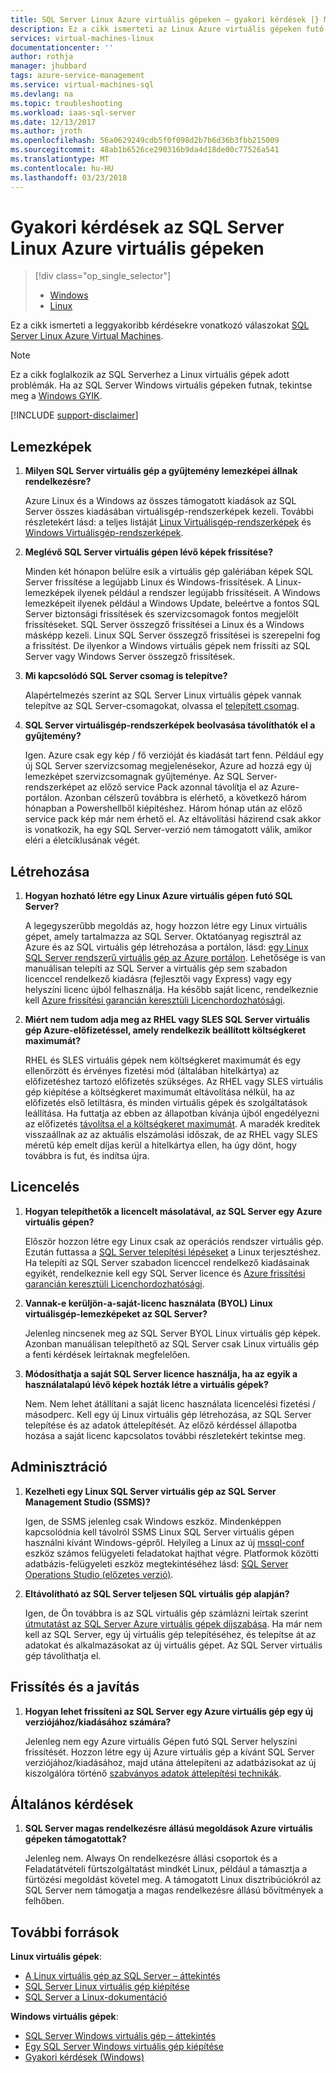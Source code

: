 ```yaml
---
title: SQL Server Linux Azure virtuális gépeken – gyakori kérdések |} Microsoft Docs
description: Ez a cikk ismerteti az Linux Azure virtuális gépeken futó SQL Server rendszert futtató gyakran feltett kérdésekre adott válaszok.
services: virtual-machines-linux
documentationcenter: ''
author: rothja
manager: jhubbard
tags: azure-service-management
ms.service: virtual-machines-sql
ms.devlang: na
ms.topic: troubleshooting
ms.workload: iaas-sql-server
ms.date: 12/13/2017
ms.author: jroth
ms.openlocfilehash: 56a0629249cdb5f0f098d2b7b6d36b3fbb215009
ms.sourcegitcommit: 48ab1b6526ce290316b9da4d18de00c77526a541
ms.translationtype: MT
ms.contentlocale: hu-HU
ms.lasthandoff: 03/23/2018
---
```

# <a name="frequently-asked-questions-for-sql-server-on-linux-azure-virtual-machines"></a>Gyakori kérdések az SQL Server Linux Azure virtuális gépeken

> [!div class="op_single_selector"]
> * [Windows](../../windows/sql/virtual-machines-windows-sql-server-iaas-faq.md)
> * [Linux](sql-server-linux-faq.md)

Ez a cikk ismerteti a leggyakoribb kérdésekre vonatkozó válaszokat [SQL Server Linux Azure Virtual Machines](sql-server-linux-virtual-machines-overview.md).

> [!NOTE]
> Ez a cikk foglalkozik az SQL Serverhez a Linux virtuális gépek adott problémák. Ha az SQL Server Windows virtuális gépeken futnak, tekintse meg a [Windows GYIK](../../windows/sql/virtual-machines-windows-sql-server-iaas-faq.md).

[!INCLUDE [support-disclaimer](../../../../includes/support-disclaimer.md)]

## <a id="images"></a> Lemezképek

1. **Milyen SQL Server virtuális gép a gyűjtemény lemezképei állnak rendelkezésre?**

   Azure Linux és a Windows az összes támogatott kiadások az SQL Server összes kiadásában virtuálisgép-rendszerképek kezeli. További részletekért lásd: a teljes listáját [Linux Virtuálisgép-rendszerképek](sql-server-linux-virtual-machines-overview.md#create) és [Windows Virtuálisgép-rendszerképek](../../windows/sql/virtual-machines-windows-sql-server-iaas-overview.md#payasyougo).

1. **Meglévő SQL Server virtuális gépen lévő képek frissítése?**

   Minden két hónapon belülre esik a virtuális gép galériában képek SQL Server frissítése a legújabb Linux és Windows-frissítések. A Linux-lemezképek ilyenek például a rendszer legújabb frissítéseit. A Windows lemezképeit ilyenek például a Windows Update, beleértve a fontos SQL Server biztonsági frissítések és szervizcsomagok fontos megjelölt frissítéseket. SQL Server összegző frissítései a Linux és a Windows másképp kezeli. Linux SQL Server összegző frissítései is szerepelni fog a frissítést. De ilyenkor a Windows virtuális gépek nem frissíti az SQL Server vagy Windows Server összegző frissítések.

1. **Mi kapcsolódó SQL Server csomag is telepítve?**

   Alapértelmezés szerint az SQL Server Linux virtuális gépek vannak telepítve az SQL Server-csomagokat, olvassa el [telepített csomag](sql-server-linux-virtual-machines-overview.md#packages).

1. **SQL Server virtuálisgép-rendszerképek beolvasása távolíthatók el a gyűjtemény?**

   Igen. Azure csak egy kép / fő verzióját és kiadását tart fenn. Például egy új SQL Server szervizcsomag megjelenésekor, Azure ad hozzá egy új lemezképet szervizcsomagnak gyűjteménye. Az SQL Server-rendszerképet az előző service Pack azonnal távolítja el az Azure-portálon. Azonban célszerű továbbra is elérhető, a következő három hónapban a Powershellből kiépítéshez. Három hónap után az előző service pack kép már nem érhető el. Az eltávolítási házirend csak akkor is vonatkozik, ha egy SQL Server-verzió nem támogatott válik, amikor eléri a életciklusának végét.

## <a name="creation"></a>Létrehozása

1. **Hogyan hozható létre egy Linux Azure virtuális gépen futó SQL Server?**

   A legegyszerűbb megoldás az, hogy hozzon létre egy Linux virtuális gépet, amely tartalmazza az SQL Server. Oktatóanyag regisztrál az Azure és az SQL virtuális gép létrehozása a portálon, lásd: [egy Linux SQL Server rendszerű virtuális gép az Azure portálon](provision-sql-server-linux-virtual-machine.md). Lehetősége is van manuálisan telepíti az SQL Server a virtuális gép sem szabadon licenccel rendelkező kiadásra (fejlesztői vagy Express) vagy egy helyszíni licenc újból felhasználja. Ha később saját licenc, rendelkeznie kell [Azure frissítési garancián keresztüli Licenchordozhatósági](https://azure.microsoft.com/pricing/license-mobility).

1. **Miért nem tudom adja meg az RHEL vagy SLES SQL Server virtuális gép Azure-előfizetéssel, amely rendelkezik beállított költségkeret maximumát?**

   RHEL és SLES virtuális gépek nem költségkeret maximumát és egy ellenőrzött és érvényes fizetési mód (általában hitelkártya) az előfizetéshez tartozó előfizetés szükséges. Az RHEL vagy SLES virtuális gép kiépítése a költségkeret maximumát eltávolítása nélkül, ha az előfizetés első letiltásra, és minden virtuális gépek és szolgáltatások leállítása. Ha futtatja az ebben az állapotban kívánja újból engedélyezni az előfizetés [távolítsa el a költségkeret maximumát](https://account.windowsazure.com/subscriptions). A maradék kreditek visszaállnak az az aktuális elszámolási időszak, de az RHEL vagy SLES méretű kép emelt díjas kerül a hitelkártya ellen, ha úgy dönt, hogy továbbra is fut, és indítsa újra.

## <a name="licensing"></a>Licencelés

1. **Hogyan telepíthetők a licencelt másolatával, az SQL Server egy Azure virtuális gépen?**

   Először hozzon létre egy Linux csak az operációs rendszer virtuális gép. Ezután futtassa a [SQL Server telepítési lépéseket](https://docs.microsoft.com/sql/linux/sql-server-linux-setup#platforms) a Linux terjesztéshez. Ha telepíti az SQL Server szabadon licenccel rendelkező kiadásainak egyikét, rendelkeznie kell egy SQL Server licence és [Azure frissítési garancián keresztüli Licenchordozhatósági](https://azure.microsoft.com/pricing/license-mobility/).

1. **Vannak-e kerüljön-a-saját-licenc használata (BYOL) Linux virtuálisgép-lemezképeket az SQL Server?**

   Jelenleg nincsenek meg az SQL Server BYOL Linux virtuális gép képek. Azonban manuálisan telepíthető az SQL Server csak Linux virtuális gép a fenti kérdések leírtaknak megfelelően.

1. **Módosíthatja a saját SQL Server licence használja, ha az egyik a használatalapú lévő képek hozták létre a virtuális gépek?**

   Nem. Nem lehet átállítani a saját licenc használata licencelési fizetési / másodperc. Kell egy új Linux virtuális gép létrehozása, az SQL Server telepítése és az adatok áttelepítését. Az előző kérdéssel állapotba hozása a saját licenc kapcsolatos további részletekért tekintse meg.

## <a name="administration"></a>Adminisztráció

1. **Kezelheti egy Linux SQL Server virtuális gép az SQL Server Management Studio (SSMS)?**

   Igen, de SSMS jelenleg csak Windows eszköz. Mindenképpen kapcsolódnia kell távolról SSMS Linux SQL Server virtuális gépen használni kívánt Windows-gépről. Helyileg a Linux az új [mssql-conf](https://docs.microsoft.com/sql/linux/sql-server-linux-configure-mssql-conf) eszköz számos felügyeleti feladatokat hajthat végre. Platformok közötti adatbázis-felügyeleti eszköz megtekintéséhez lásd: [SQL Server Operations Studio (előzetes verzió)](https://docs.microsoft.com/sql/sql-operations-studio/what-is).

1. **Eltávolítható az SQL Server teljesen SQL virtuális gép alapján?**

   Igen, de Ön továbbra is az SQL virtuális gép számlázni leírtak szerint [útmutatást az SQL Server Azure virtuális gépek díjszabása](../../windows/sql/virtual-machines-windows-sql-server-pricing-guidance.md?toc=%2fazure%2fvirtual-machines%2flinux%2fsql%2ftoc.json). Ha már nem kell az SQL Server, egy új virtuális gép telepítéséhez, és telepítse át az adatokat és alkalmazásokat az új virtuális gépet. Az SQL Server virtuális gép távolíthatja el.

## <a name="updating-and-patching"></a>Frissítés és a javítás

1. **Hogyan lehet frissíteni az SQL Server egy Azure virtuális gép egy új verziójához/kiadásához számára?**

   Jelenleg nem egy Azure virtuális Gépen futó SQL Server helyszíni frissítését. Hozzon létre egy új Azure virtuális gép a kívánt SQL Server verziójához/kiadásához, majd utána áttelepíteni az adatbázisokat az új kiszolgálóra történő [szabványos adatok áttelepítési technikák](https://docs.microsoft.com/sql/linux/sql-server-linux-migrate-overview).

## <a name="general"></a>Általános kérdések

1. **SQL Server magas rendelkezésre állású megoldások Azure virtuális gépeken támogatottak?**

   Jelenleg nem. Always On rendelkezésre állási csoportok és a Feladatátvételi fürtszolgáltatást mindkét Linux, például a támasztja a fürtözési megoldást követel meg. A támogatott Linux disztribúciókról az SQL Server nem támogatja a magas rendelkezésre állású bővítmények a felhőben.

## <a name="resources"></a>További források

**Linux virtuális gépek**:

* [A Linux virtuális gép az SQL Server – áttekintés](sql-server-linux-virtual-machines-overview.md)
* [SQL Server Linux virtuális gép kiépítése](provision-sql-server-linux-virtual-machine.md)
* [SQL Server a Linux-dokumentáció](https://docs.microsoft.com/sql/linux/sql-server-linux-overview)

**Windows virtuális gépek**:

* [SQL Server Windows virtuális gép – áttekintés](../../windows/sql/virtual-machines-windows-sql-server-iaas-overview.md)
* [Egy SQL Server Windows virtuális gép kiépítése](../../windows/sql/virtual-machines-windows-portal-sql-server-provision.md)
* [Gyakori kérdések (Windows)](../../windows/sql/virtual-machines-windows-sql-server-iaas-faq.md)